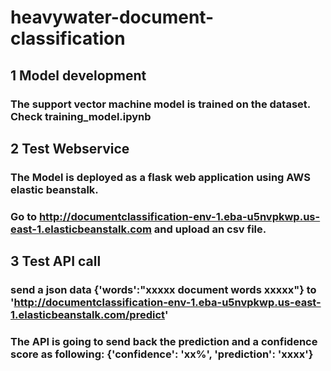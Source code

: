# heavywater-document-classification
## 1 Model development 
### The support vector machine model is trained on the dataset. Check training_model.ipynb
## 2 Test Webservice
### The Model is deployed as a flask web application using AWS elastic beanstalk. 
### Go to http://documentclassification-env-1.eba-u5nvpkwp.us-east-1.elasticbeanstalk.com and upload an csv file.
## 3 Test API call
### send a json data {'words':"xxxxx document words xxxxx"} to 'http://documentclassification-env-1.eba-u5nvpkwp.us-east-1.elasticbeanstalk.com/predict'
### The API is going to send back the prediction and a confidence score as following: {'confidence': 'xx%', 'prediction': 'xxxx'}
